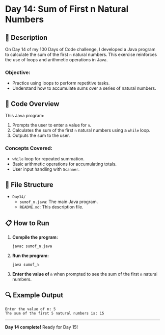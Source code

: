 # Day 14: Sum of First n Natural Numbers

## 📝 Description

On Day 14 of my 100 Days of Code challenge, I developed a Java program to calculate the sum of the first `n` natural numbers. This exercise reinforces the use of loops and arithmetic operations in Java.

### **Objective:**
- Practice using loops to perform repetitive tasks.
- Understand how to accumulate sums over a series of natural numbers.

## 🚀 Code Overview

This Java program:
1. Prompts the user to enter a value for `n`.
2. Calculates the sum of the first `n` natural numbers using a `while` loop.
3. Outputs the sum to the user.

### **Concepts Covered:**
- `while` loop for repeated summation.
- Basic arithmetic operations for accumulating totals.
- User input handling with `Scanner`.

## 📂 File Structure
- `Day14/`
  - `sumof_n.java`: The main Java program.
  - `README.md`: This description file.

## 📋 How to Run
1. **Compile the program:**
   ```bash
   javac sumof_n.java
   ```
2. **Run the program:**
   ```bash
   java sumof_n
   ```
3. **Enter the value of `n`** when prompted to see the sum of the first `n` natural numbers.

## 🔍 Example Output

```plaintext
Enter the value of n: 5
The sum of the first 5 natural numbers is: 15
```

---

**Day 14 complete!** Ready for Day 15!
```
